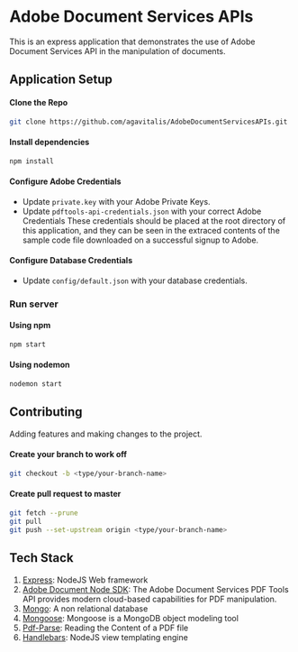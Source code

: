 # Adobe Document Services APIs

This is an express application that demonstrates the use of Adobe Document Services API in the manipulation of documents.

## Application Setup

#### Clone the Repo

```bash
git clone https://github.com/agavitalis/AdobeDocumentServicesAPIs.git
```

#### Install dependencies

```bash
npm install
```

#### Configure Adobe Credentials

- Update `private.key` with your Adobe Private Keys.
- Update  `pdftools-api-credentials.json` with your correct Adobe Credentials
These credentials should be placed at the root directory of this application, and they can be seen in the extraced contents of the sample code file downloaded on a successful signup to Adobe.

#### Configure Database Credentials

- Update `config/default.json` with your database credentials.

### Run server

#### Using npm

```bash
npm start
```

#### Using nodemon

```bash
nodemon start
```

## Contributing
Adding features and making changes to the project.

#### Create your branch to work off

```bash
git checkout -b <type/your-branch-name>
```

#### Create pull request to master

```bash
git fetch --prune
git pull
git push --set-upstream origin <type/your-branch-name>
```

## Tech Stack

1. [Express](https://adonisjs.com/): NodeJS Web framework
2. [Adobe Document Node SDK](https://www.adobe.io/apis/documentcloud/dcsdk/docs.html): The Adobe Document Services PDF Tools API provides modern cloud-based capabilities for PDF manipulation.
3. [Mongo](https://www.mongodb.com/): A non relational database
4. [Mongoose](https://www.npmjs.com/package/mongoose): Mongoose is a MongoDB object modeling tool
5. [Pdf-Parse](https://www.npmjs.com/package/pdf-parse): Reading the Content of a PDF file
6. [Handlebars](https://www.npmjs.com/package/hbs): NodeJS view templating engine

